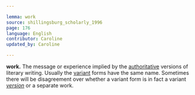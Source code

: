 ```yaml
---

lemma: work
source: shillingsburg_scholarly_1996
page: 176
language: English
contributor: Caroline
updated_by: Caroline

---
```


**work.** The message or experience implied by the [authoritative](authoritative.html) versions of literary writing. Usually the [variant](variant.html) forms have the same name. Sometimes there will be disagreement over whether a variant form is in fact a variant _[version](version.html)_ or a separate work.
